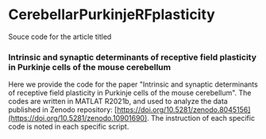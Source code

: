 # CerebellarPurkinjeRFplasticity
Souce code for the article titled 
### Intrinsic and synaptic determinants of receptive field plasticity in Purkinje cells of the mouse cerebellum




Here we provide the code for the paper "Intrinsic and synaptic determinants of receptive field plasticity in Purkinje cells of the mouse cerebellum". The codes are written in MATLAT R2021b, and used to analyze the data published in Zenodo repository: [https://doi.org/10.5281/zenodo.8045156](https://doi.org/10.5281/zenodo.10901690). The instruction of each specific code is noted in each specific script.
